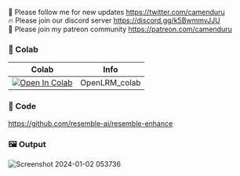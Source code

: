 🐣 Please follow me for new updates https://twitter.com/camenduru <br />
🔥 Please join our discord server https://discord.gg/k5BwmmvJJU <br />
🥳 Please join my patreon community https://patreon.com/camenduru <br />

### 🦒 Colab

| Colab | Info
| --- | --- |
[![Open In Colab](https://colab.research.google.com/assets/colab-badge.svg)](https://colab.research.google.com/github/camenduru/OpenLRM-colab/blob/main/OpenLRM_colab.ipynb) | OpenLRM_colab

### 🧬 Code
https://github.com/resemble-ai/resemble-enhance

### 🖼 Output
![Screenshot 2024-01-02 053736](https://github.com/camenduru/resemble-enhance-colab/assets/54370274/4bf4d809-6945-4a33-b1fe-4f8d82842927)
